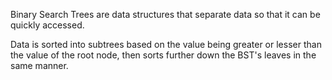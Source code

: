 Binary Search Trees are data structures that separate data so that it can be quickly accessed.

Data is sorted into subtrees based on the value being greater or lesser than the value of the root node, then sorts further down the BST's leaves in the same manner.
